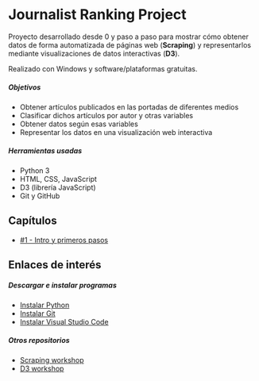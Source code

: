 # Journalist Ranking Project

Proyecto desarrollado desde 0 y paso a paso para mostrar cómo obtener datos de forma automatizada de páginas web (**Scraping**) y representarlos mediante visualizaciones de datos interactivas (**D3**).

Realizado con Windows y software/plataformas gratuitas.

##### Objetivos
- Obtener artículos publicados en las portadas de diferentes medios
- Clasificar dichos artículos por autor y otras variables
- Obtener datos según esas variables
- Representar los datos en una visualización web interactiva

##### Herramientas usadas
- Python 3
- HTML, CSS, JavaScript
- D3 (librería JavaScript)
- Git y GitHub

## Capítulos

- [#1 - Intro y primeros pasos](https://www.youtube.com/watch?v=6UvW9_NcaFg&t=2s)

## Enlaces de interés

##### Descargar e instalar programas

- [Instalar Python](https://www.python.org/downloads/)
- [Instalar Git](https://git-scm.com/downloads)
- [Instalar Visual Studio Code](https://code.visualstudio.com/download)

##### Otros repositorios

- [Scraping workshop](https://github.com/datairahub/scraping-workshop)
- [D3 workshop](https://github.com/datairahub/d3js-workshop)
